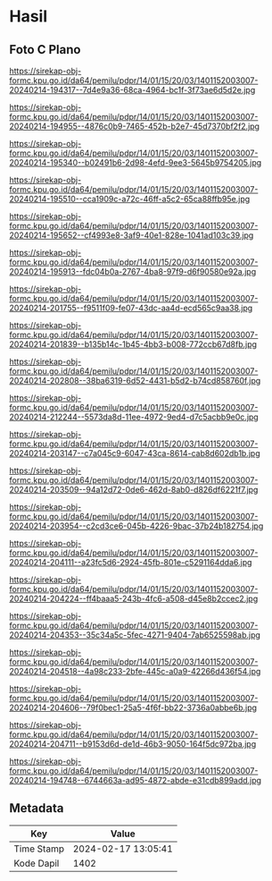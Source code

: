 # Hasil

## Foto C Plano

https://sirekap-obj-formc.kpu.go.id/da64/pemilu/pdpr/14/01/15/20/03/1401152003007-20240214-194317--7d4e9a36-68ca-4964-bc1f-3f73ae6d5d2e.jpg

https://sirekap-obj-formc.kpu.go.id/da64/pemilu/pdpr/14/01/15/20/03/1401152003007-20240214-194955--4876c0b9-7465-452b-b2e7-45d7370bf2f2.jpg

https://sirekap-obj-formc.kpu.go.id/da64/pemilu/pdpr/14/01/15/20/03/1401152003007-20240214-195340--b02491b6-2d98-4efd-9ee3-5645b9754205.jpg

https://sirekap-obj-formc.kpu.go.id/da64/pemilu/pdpr/14/01/15/20/03/1401152003007-20240214-195510--cca1909c-a72c-46ff-a5c2-65ca88ffb95e.jpg

https://sirekap-obj-formc.kpu.go.id/da64/pemilu/pdpr/14/01/15/20/03/1401152003007-20240214-195652--cf4993e8-3af9-40e1-828e-1041ad103c39.jpg

https://sirekap-obj-formc.kpu.go.id/da64/pemilu/pdpr/14/01/15/20/03/1401152003007-20240214-195913--fdc04b0a-2767-4ba8-97f9-d6f90580e92a.jpg

https://sirekap-obj-formc.kpu.go.id/da64/pemilu/pdpr/14/01/15/20/03/1401152003007-20240214-201755--f9511f09-fe07-43dc-aa4d-ecd565c9aa38.jpg

https://sirekap-obj-formc.kpu.go.id/da64/pemilu/pdpr/14/01/15/20/03/1401152003007-20240214-201839--b135b14c-1b45-4bb3-b008-772ccb67d8fb.jpg

https://sirekap-obj-formc.kpu.go.id/da64/pemilu/pdpr/14/01/15/20/03/1401152003007-20240214-202808--38ba6319-6d52-4431-b5d2-b74cd858760f.jpg

https://sirekap-obj-formc.kpu.go.id/da64/pemilu/pdpr/14/01/15/20/03/1401152003007-20240214-212244--5573da8d-11ee-4972-9ed4-d7c5acbb9e0c.jpg

https://sirekap-obj-formc.kpu.go.id/da64/pemilu/pdpr/14/01/15/20/03/1401152003007-20240214-203147--c7a045c9-6047-43ca-8614-cab8d602db1b.jpg

https://sirekap-obj-formc.kpu.go.id/da64/pemilu/pdpr/14/01/15/20/03/1401152003007-20240214-203509--94a12d72-0de6-462d-8ab0-d826df6221f7.jpg

https://sirekap-obj-formc.kpu.go.id/da64/pemilu/pdpr/14/01/15/20/03/1401152003007-20240214-203954--c2cd3ce6-045b-4226-9bac-37b24b182754.jpg

https://sirekap-obj-formc.kpu.go.id/da64/pemilu/pdpr/14/01/15/20/03/1401152003007-20240214-204111--a23fc5d6-2924-45fb-801e-c5291164dda6.jpg

https://sirekap-obj-formc.kpu.go.id/da64/pemilu/pdpr/14/01/15/20/03/1401152003007-20240214-204224--ff4baaa5-243b-4fc6-a508-d45e8b2ccec2.jpg

https://sirekap-obj-formc.kpu.go.id/da64/pemilu/pdpr/14/01/15/20/03/1401152003007-20240214-204353--35c34a5c-5fec-4271-9404-7ab6525598ab.jpg

https://sirekap-obj-formc.kpu.go.id/da64/pemilu/pdpr/14/01/15/20/03/1401152003007-20240214-204518--4a98c233-2bfe-445c-a0a9-42266d436f54.jpg

https://sirekap-obj-formc.kpu.go.id/da64/pemilu/pdpr/14/01/15/20/03/1401152003007-20240214-204606--79f0bec1-25a5-4f6f-bb22-3736a0abbe6b.jpg

https://sirekap-obj-formc.kpu.go.id/da64/pemilu/pdpr/14/01/15/20/03/1401152003007-20240214-204711--b9153d6d-de1d-46b3-9050-164f5dc972ba.jpg

https://sirekap-obj-formc.kpu.go.id/da64/pemilu/pdpr/14/01/15/20/03/1401152003007-20240214-194748--6744663a-ad95-4872-abde-e31cdb899add.jpg


## Metadata

| Key        | Value               |
| ---------- | ------------------- |
| Time Stamp | 2024-02-17 13:05:41 |
| Kode Dapil | 1402                |



